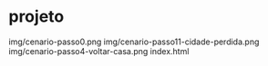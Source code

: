 # projeto
img/cenario-passo0.png
img/cenario-passo11-cidade-perdida.png
img/cenario-passo4-voltar-casa.png
index.html
